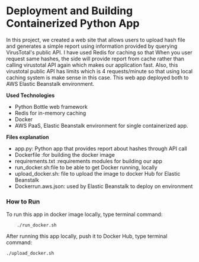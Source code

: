 # Deployment and Building Containerized Python App

In this project, we created a web site that allows users to upload hash file and generates a simple report using information provided by
querying VirusTotal's public API. I have used Redis for caching so that When you user request same hashes, the side will provide report from cache rather than calling virustotal API again which makes our application fast.
Also, this virustotal public API has limits which is 4 requests/minute so that using local caching system is make sense in this case. This web app deployed both to AWS Elastic Beanstalk environment.

**Used Technologies**

* Python Bottle web framework 
* Redis for in-memory caching
* Docker
* AWS PaaS, Elastic Beanstalk environment for single containerized app. 


**Files explanation**

* app.py: Python app that provides report about hashes through API call 
* Dockerfile :for building the docker image 
* requirements.txt :requirements modules for building our app 
* run_docker.sh:file to be able to get Docker running, locally 
* upload_docker.sh: file to upload the image to docker Hub for Elastic Beanstalk 
* Dockerrun.aws.json: used by Elastic Beanstalk to deploy on environment 

### How to Run

To run this app in docker image locally, type terminal command:

        ./run_docker.sh
        
After running this app locally, push it to Docker Hub, type terminal command:

    ./upload_docker.sh
